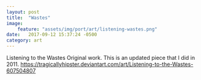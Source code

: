 ```yaml
---
layout: post
title:  "Wastes"
image:
    feature: "assets/img/port/art/listening-wastes.png"
date:   2017-09-12 15:37:24 -0500
category: art
---
```

Listening to the Wastes Original work. This is an updated piece that I did in 2011.
https://tragicallyhipster.deviantart.com/art/Listening-to-the-Wastes-607504807